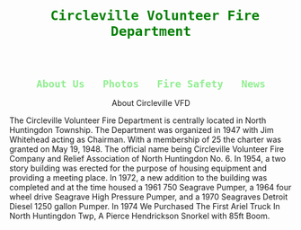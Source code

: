 <!DOCTYPE html>
<center><code style="color: green"> <h1> Circleville Volunteer Fire Department</h1></code></center>

<center><code style="color: lightgreen">
    <h2>About Us   Photos   Fire Safety   News</h2></code></center>
</body>
</html>
<html>
<p>
<center>About Circleville VFD</center>

The Circleville Volunteer Fire Department is centrally located in North Huntingdon Township. The Department was organized in 1947 with Jim Whitehead acting as Chairman. With a membership of 25 the charter was granted on May 19, 1948. The official name being Circleville Volunteer Fire Company and Relief Association of North Huntingdon No. 6. In 1954, a two story building was erected for the purpose of housing equipment and providing a meeting place. In 1972, a new addition to the building was completed and at the time housed a 1961 750 Seagrave Pumper, a 1964 four wheel drive Seagrave High Pressure Pumper, and a 1970 Seagraves Detroit Diesel 1250 gallon Pumper. In 1974 We Purchased The First Ariel Truck In North Huntingdon Twp, A Pierce Hendrickson Snorkel with 85ft Boom.
</p>
</html>
